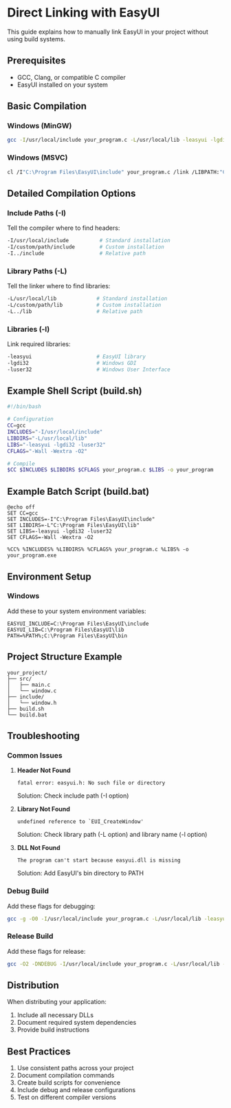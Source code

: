# Direct Linking with EasyUI

This guide explains how to manually link EasyUI in your project without using build systems.

## Prerequisites

- GCC, Clang, or compatible C compiler
- EasyUI installed on your system

## Basic Compilation

### Windows (MinGW)

```bash
gcc -I/usr/local/include your_program.c -L/usr/local/lib -leasyui -lgdi32 -luser32 -o your_program
```

### Windows (MSVC)

```bash
cl /I"C:\Program Files\EasyUI\include" your_program.c /link /LIBPATH:"C:\Program Files\EasyUI\lib" easyui.lib gdi32.lib user32.lib
```

## Detailed Compilation Options

### Include Paths (-I)

Tell the compiler where to find headers:
```bash
-I/usr/local/include          # Standard installation
-I/custom/path/include        # Custom installation
-I../include                  # Relative path
```

### Library Paths (-L)

Tell the linker where to find libraries:
```bash
-L/usr/local/lib             # Standard installation
-L/custom/path/lib           # Custom installation
-L../lib                     # Relative path
```

### Libraries (-l)

Link required libraries:
```bash
-leasyui                     # EasyUI library
-lgdi32                      # Windows GDI
-luser32                     # Windows User Interface
```

## Example Shell Script (build.sh)

```bash
#!/bin/bash

# Configuration
CC=gcc
INCLUDES="-I/usr/local/include"
LIBDIRS="-L/usr/local/lib"
LIBS="-leasyui -lgdi32 -luser32"
CFLAGS="-Wall -Wextra -O2"

# Compile
$CC $INCLUDES $LIBDIRS $CFLAGS your_program.c $LIBS -o your_program
```

## Example Batch Script (build.bat)

```batch
@echo off
SET CC=gcc
SET INCLUDES=-I"C:\Program Files\EasyUI\include"
SET LIBDIRS=-L"C:\Program Files\EasyUI\lib"
SET LIBS=-leasyui -lgdi32 -luser32
SET CFLAGS=-Wall -Wextra -O2

%CC% %INCLUDES% %LIBDIRS% %CFLAGS% your_program.c %LIBS% -o your_program.exe
```

## Environment Setup

### Windows

Add these to your system environment variables:
```
EASYUI_INCLUDE=C:\Program Files\EasyUI\include
EASYUI_LIB=C:\Program Files\EasyUI\lib
PATH=%PATH%;C:\Program Files\EasyUI\bin
```

## Project Structure Example

```
your_project/
├── src/
│   ├── main.c
│   └── window.c
├── include/
│   └── window.h
├── build.sh
└── build.bat
```

## Troubleshooting

### Common Issues

1. **Header Not Found**
   ```
   fatal error: easyui.h: No such file or directory
   ```
   Solution: Check include path (-I option)

2. **Library Not Found**
   ```
   undefined reference to `EUI_CreateWindow'
   ```
   Solution: Check library path (-L option) and library name (-l option)

3. **DLL Not Found**
   ```
   The program can't start because easyui.dll is missing
   ```
   Solution: Add EasyUI's bin directory to PATH

### Debug Build

Add these flags for debugging:
```bash
gcc -g -O0 -I/usr/local/include your_program.c -L/usr/local/lib -leasyui -lgdi32 -luser32 -o your_program
```

### Release Build

Add these flags for release:
```bash
gcc -O2 -DNDEBUG -I/usr/local/include your_program.c -L/usr/local/lib -leasyui -lgdi32 -luser32 -o your_program
```

## Distribution

When distributing your application:
1. Include all necessary DLLs
2. Document required system dependencies
3. Provide build instructions

## Best Practices

1. Use consistent paths across your project
2. Document compilation commands
3. Create build scripts for convenience
4. Include debug and release configurations
5. Test on different compiler versions

